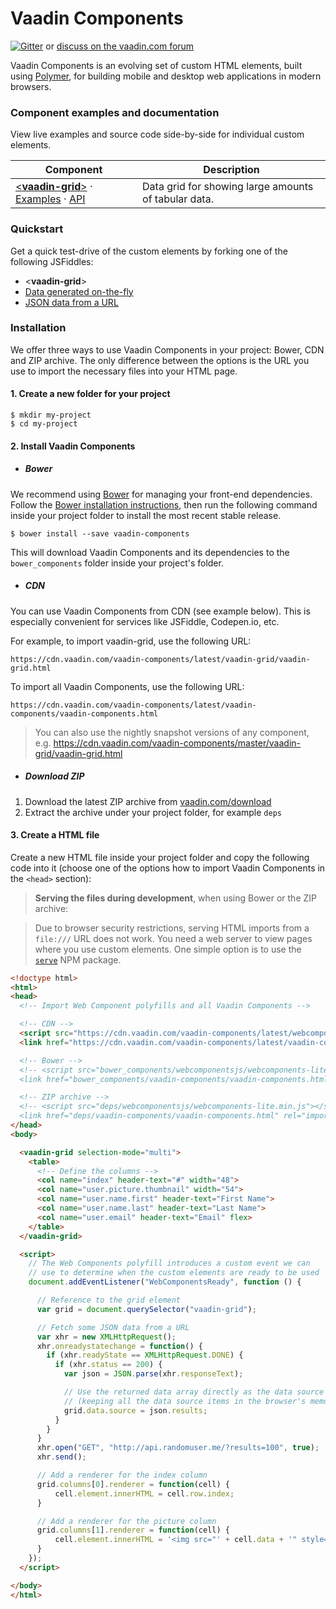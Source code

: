 # Vaadin Components

[![Gitter](https://badges.gitter.im/Join%20Chat.svg)](https://gitter.im/vaadin/vaadin-components?utm_source=badge&utm_medium=badge&utm_campaign=pr-badge) or [discuss on the vaadin.com forum](https://vaadin.com/forum/#!/category/9848927/)

Vaadin Components is an evolving set of custom HTML elements, built using [Polymer](https://www.polymer-project.org), for building mobile and desktop web applications in modern browsers.

### Component examples and documentation

View live examples and source code side-by-side for individual custom elements.

| Component | Description |
| --- | --- |
| [<**vaadin-grid**>](https://github.com/vaadin/vaadin-grid) &middot; [Examples](https://cdn.vaadin.com/vaadin-components/latest/vaadin-grid/demo/) &middot; [API](https://cdn.vaadin.com/vaadin-components/latest/vaadin-components/apidoc/#vaadin-grid) | Data grid for showing large amounts of tabular data. |


### Quickstart

 Get a quick test-drive of the custom elements by forking one of the following JSFiddles:

- &lt;**vaadin-grid**&gt;
 - [Data generated on-the-fly](http://jsfiddle.net/jounik/tvk1235r/)
 - [JSON data from a URL](http://jsfiddle.net/jounik/tLour4gv/)

### Installation

We offer three ways to use Vaadin Components in your project: Bower, CDN and ZIP archive. The only difference between the options is the URL you use to import the necessary files into your HTML page.

#### 1. Create a new folder for your project

 ```shell
 $ mkdir my-project
 $ cd my-project
 ```

#### 2. Install Vaadin Components

- ##### Bower

 We recommend using [Bower](http://bower.io) for managing your front-end dependencies. Follow the [Bower installation instructions](http://bower.io/#install-bower), then run the following command inside your project folder to install the most recent stable release.

 ```shell
 $ bower install --save vaadin-components
 ```

 This will download Vaadin Components and its dependencies to the `bower_components` folder inside your project's folder.

- ##### CDN

 You can use Vaadin Components from CDN (see example below). This is especially convenient for services like JSFiddle, Codepen.io, etc.

For example, to import vaadin-grid, use the following URL:

   `https://cdn.vaadin.com/vaadin-components/latest/vaadin-grid/vaadin-grid.html`

To import all Vaadin Components, use the following URL:

   `https://cdn.vaadin.com/vaadin-components/latest/vaadin-components/vaadin-components.html`

 > You can also use the nightly snapshot versions of any component, e.g. https://cdn.vaadin.com/vaadin-components/master/vaadin-grid/vaadin-grid.html


- ##### Download ZIP

 1. Download the latest ZIP archive from [vaadin.com/download](https://vaadin.com/download#components)
 2. Extract the archive under your project folder, for example `deps`

#### 3. Create a HTML file

 Create a new HTML file inside your project folder and copy the following code into it (choose one of the options how to import Vaadin Components in the `<head>` section):

 > **Serving the files during development**, when using Bower or the ZIP archive:

 > Due to browser security restrictions, serving HTML imports from a `file:///` URL does not work. You need a web server to view pages where you use custom elements. One simple option is to use the [`serve`](https://www.npmjs.com/package/serve) NPM package.

  ```html
<!doctype html>
<html>
  <head>
    <!-- Import Web Component polyfills and all Vaadin Components -->

    <!-- CDN -->
    <script src="https://cdn.vaadin.com/vaadin-components/latest/webcomponentsjs/webcomponents-lite.min.js"></script>
    <link href="https://cdn.vaadin.com/vaadin-components/latest/vaadin-components/vaadin-components.html" rel="import">

    <!-- Bower -->
    <!-- <script src="bower_components/webcomponentsjs/webcomponents-lite.min.js"></script>
    <link href="bower_components/vaadin-components/vaadin-components.html" rel="import"> -->

    <!-- ZIP archive -->
    <!-- <script src="deps/webcomponentsjs/webcomponents-lite.min.js"></script>
    <link href="deps/vaadin-components/vaadin-components.html" rel="import"> -->
  </head>
  <body>

    <vaadin-grid selection-mode="multi">
      <table>
        <!-- Define the columns -->
        <col name="index" header-text="#" width="48">
        <col name="user.picture.thumbnail" width="54">
        <col name="user.name.first" header-text="First Name">
        <col name="user.name.last" header-text="Last Name">
        <col name="user.email" header-text="Email" flex>
      </table>
    </vaadin-grid>

    <script>
      // The Web Components polyfill introduces a custom event we can
      // use to determine when the custom elements are ready to be used
      document.addEventListener("WebComponentsReady", function () {

        // Reference to the grid element
        var grid = document.querySelector("vaadin-grid");

        // Fetch some JSON data from a URL
        var xhr = new XMLHttpRequest();
        xhr.onreadystatechange = function() {
          if (xhr.readyState == XMLHttpRequest.DONE) {
            if (xhr.status == 200) {
              var json = JSON.parse(xhr.responseText);

              // Use the returned data array directly as the data source
              // (keeping all the data source items in the browser's memory)
              grid.data.source = json.results;
            }
          }
        }
        xhr.open("GET", "http://api.randomuser.me/?results=100", true);
        xhr.send();

        // Add a renderer for the index column
        grid.columns[0].renderer = function(cell) {
            cell.element.innerHTML = cell.row.index;
        }

        // Add a renderer for the picture column
        grid.columns[1].renderer = function(cell) {
            cell.element.innerHTML = '<img src="' + cell.data + '" style="width: 24px;">';
        }
      });
    </script>

  </body>
</html>
  ```
